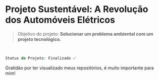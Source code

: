 # Projeto Sustentável: A Revolução dos Automóveis Elétricos
> Objetivo do projeto: <strong> Solucionar um problema ambiental com um projeto tecnológico.</strong>
<br>

~~~php
Status do Projeto: Finalizado ✅ 
~~~


<p>
  Gratidão por ter visualizado meus repositórios, é muito importante para mim!
</p>
